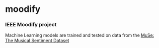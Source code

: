 # moodify

### IEEE Moodify project
Machine Learning models are trained and tested on data from the [MuSe: The Musical Sentiment Dataset](https://www.kaggle.com/datasets/cakiki/muse-the-musical-sentiment-dataset)

